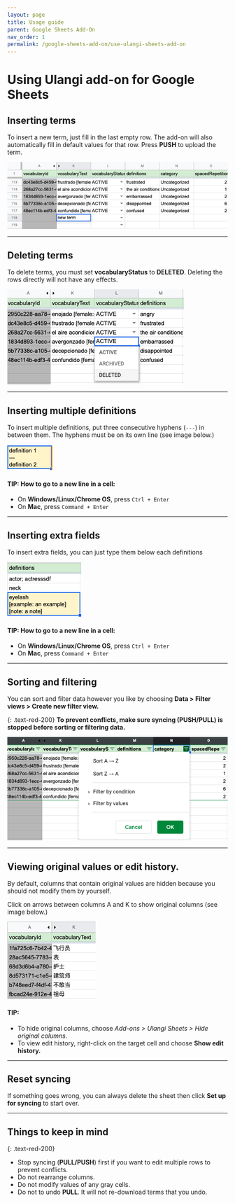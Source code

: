 ```yaml
---
layout: page
title: Usage guide
parent: Google Sheets Add-On
nav_order: 1
permalink: /google-sheets-add-on/use-ulangi-sheets-add-on
---
```

# Using Ulangi add-on for Google Sheets

## Inserting terms
To insert a new term, just fill in the last empty row. The add-on will also automatically fill in default values for that row. Press **PUSH** to upload the term.

![New term](./assets/images/new-term.png)

---
## Deleting terms
To delete terms, you must set **vocabularyStatus** to **DELETED**. Deleting the rows directly will not have any effects.

![Delete term](./assets/images/delete-term.png)

---
## Inserting multiple definitions
To insert multiple definitions, put three consecutive hyphens (```---```) in between them. The hyphens must be on its own line (see image below.)

![Multiple definitions](./assets/images/multiple-definitions.png)

#### TIP: How to go to a new line in a cell:
- On **Windows/Linux/Chrome OS**, press ```Ctrl + Enter```
- On **Mac**, press ```Command + Enter```

---
## Inserting extra fields
To insert extra fields, you can just type them below each definitions

![Inserting extra fields](./assets/images/extra_fields.png)

#### TIP: How to go to a new line in a cell:
- On **Windows/Linux/Chrome OS**, press ```Ctrl + Enter```
- On **Mac**, press ```Command + Enter```

---
## Sorting and filtering
You can sort and filter data however you like by choosing **Data > Filter views > Create new filter view.**

{: .text-red-200}
**To prevent conflicts, make sure syncing (PUSH/PULL) is stopped before sorting or filtering data.**

![Sort and filter](./assets/images/sort-and-filter.png)

---
## Viewing original values or edit history.
By default, columns that contain original values are hidden because you should not modify them by yourself.

Click on arrows between columns A and K to show original columns (see image below.)

![Ulangi Sheets' columns](./assets/images/columns.png)

#### TIP:
- To hide original columns, choose *Add-ons > Ulangi Sheets > Hide original columns.*
- To view edit history, right-click on the target cell and choose **Show edit history.**

---
## Reset syncing
If something goes wrong, you can always delete the sheet then click **Set up for syncing** to start over.

---
## Things to keep in mind
{: .text-red-200}
- Stop syncing (**PULL/PUSH**) first if you want to edit multiple rows to prevent conflicts.
- Do not rearrange columns.
- Do not modify values of any gray cells.
- Do not to undo **PULL**. It will not re-download terms that you undo.


